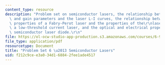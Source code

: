 ```yaml
---
content_type: resource
description: "Problem set on semiconductor lasers, the relationship between the cavity\
  \ and gain parameters and the laser L-I curves, the relationship between the spectral\
  \ properties of a Fabry-Perot laser and the properties of the\r\nlaser active region,\
  \ a low-threshold current laser, and the optical and electrical properties of a\
  \ semiconductor laser diode.\r\n"
file: https://ol-ocw-studio-app-production.s3.amazonaws.com/courses/6-977-semiconductor-optoelectronics-theory-and-design-fall-2002/f212c9cee3a034d168842fee1ade4517_ps6.pdf
file_type: application/pdf
resourcetype: Document
title: "Problem Set 6 \u2013 Semiconductor Lasers"
uid: f212c9ce-e3a0-34d1-6884-2fee1ade4517
---
```

